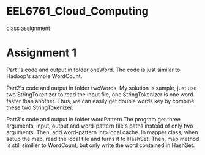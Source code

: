 # EEL6761_Cloud_Computing
class assignment

# Assignment 1
Part1's code and output in folder oneWord. The code is just similar to Hadoop's sample WordCount.

Part2's code and output in folder twoWords. My solution is sample, just use two StringTokenizer to read the input file, one StringTokenizer is one word faster than another. Thus, we can easily get double words key by combine these two StringTokenizer.

Part3's code and output in folder wordPattern.The program get three arguments, input, output and word-pattern file's paths instead of only two arguments. Then, add word-pattern into local cache. In mapper class, when setup the map, read the local file and turns it to HashSet. Then, map method is still similier to WordCount, but only write the word contained in HashSet.
